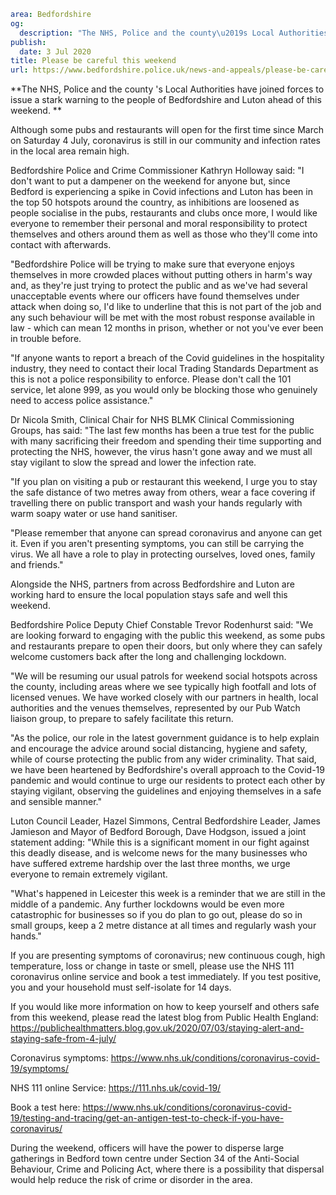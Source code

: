 ```yaml
area: Bedfordshire
og:
  description: "The NHS, Police and the county\u2019s Local Authorities have joined forces to issue a stark warning to the people of Bedfordshire and Luton ahead of this weekend."
publish:
  date: 3 Jul 2020
title: Please be careful this weekend
url: https://www.bedfordshire.police.uk/news-and-appeals/please-be-careful-weekend-jul20
```

**The NHS, Police and the county 's Local Authorities have joined forces to issue a stark warning to the people of Bedfordshire and Luton ahead of this weekend. **

Although some pubs and restaurants will open for the first time since March on Saturday 4 July, coronavirus is still in our community and infection rates in the local area remain high.

Bedfordshire Police and Crime Commissioner Kathryn Holloway said: "I don't want to put a dampener on the weekend for anyone but, since Bedford is experiencing a spike in Covid infections and Luton has been in the top 50 hotspots around the country, as inhibitions are loosened as people socialise in the pubs, restaurants and clubs once more, I would like everyone to remember their personal and moral responsibility to protect themselves and others around them as well as those who they'll come into contact with afterwards.

"Bedfordshire Police will be trying to make sure that everyone enjoys themselves in more crowded places without putting others in harm's way and, as they're just trying to protect the public and as we've had several unacceptable events where our officers have found themselves under attack when doing so, I'd like to underline that this is not part of the job and any such behaviour will be met with the most robust response available in law - which can mean 12 months in prison, whether or not you've ever been in trouble before.

"If anyone wants to report a breach of the Covid guidelines in the hospitality industry, they need to contact their local Trading Standards Department as this is not a police responsibility to enforce. Please don't call the 101 service, let alone 999, as you would only be blocking those who genuinely need to access police assistance."

Dr Nicola Smith, Clinical Chair for NHS BLMK Clinical Commissioning Groups, has said: "The last few months has been a true test for the public with many sacrificing their freedom and spending their time supporting and protecting the NHS, however, the virus hasn't gone away and we must all stay vigilant to slow the spread and lower the infection rate.

"If you plan on visiting a pub or restaurant this weekend, I urge you to stay the safe distance of two metres away from others, wear a face covering if travelling there on public transport and wash your hands regularly with warm soapy water or use hand sanitiser.

"Please remember that anyone can spread coronavirus and anyone can get it. Even if you aren't presenting symptoms, you can still be carrying the virus. We all have a role to play in protecting ourselves, loved ones, family and friends."

Alongside the NHS, partners from across Bedfordshire and Luton are working hard to ensure the local population stays safe and well this weekend.

Bedfordshire Police Deputy Chief Constable Trevor Rodenhurst said: "We are looking forward to engaging with the public this weekend, as some pubs and restaurants prepare to open their doors, but only where they can safely welcome customers back after the long and challenging lockdown.

"We will be resuming our usual patrols for weekend social hotspots across the county, including areas where we see typically high footfall and lots of licensed venues. We have worked closely with our partners in health, local authorities and the venues themselves, represented by our Pub Watch liaison group, to prepare to safely facilitate this return.

"As the police, our role in the latest government guidance is to help explain and encourage the advice around social distancing, hygiene and safety, while of course protecting the public from any wider criminality. That said, we have been heartened by Bedfordshire's overall approach to the Covid-19 pandemic and would continue to urge our residents to protect each other by staying vigilant, observing the guidelines and enjoying themselves in a safe and sensible manner."

Luton Council Leader, Hazel Simmons, Central Bedfordshire Leader, James Jamieson and Mayor of Bedford Borough, Dave Hodgson, issued a joint statement adding: "While this is a significant moment in our fight against this deadly disease, and is welcome news for the many businesses who have suffered extreme hardship over the last three months, we urge everyone to remain extremely vigilant.

"What's happened in Leicester this week is a reminder that we are still in the middle of a pandemic. Any further lockdowns would be even more catastrophic for businesses so if you do plan to go out, please do so in small groups, keep a 2 metre distance at all times and regularly wash your hands."

If you are presenting symptoms of coronavirus; new continuous cough, high temperature, loss or change in taste or smell, please use the NHS 111 coronavirus online service and book a test immediately. If you test positive, you and your household must self-isolate for 14 days.

If you would like more information on how to keep yourself and others safe from this weekend, please read the latest blog from Public Health England: https://publichealthmatters.blog.gov.uk/2020/07/03/staying-alert-and-staying-safe-from-4-july/

Coronavirus symptoms: https://www.nhs.uk/conditions/coronavirus-covid-19/symptoms/

NHS 111 online Service: https://111.nhs.uk/covid-19/

Book a test here: https://www.nhs.uk/conditions/coronavirus-covid-19/testing-and-tracing/get-an-antigen-test-to-check-if-you-have-coronavirus/

During the weekend, officers will have the power to disperse large gatherings in Bedford town centre under Section 34 of the Anti-Social Behaviour, Crime and Policing Act, where there is a possibility that dispersal would help reduce the risk of crime or disorder in the area.
